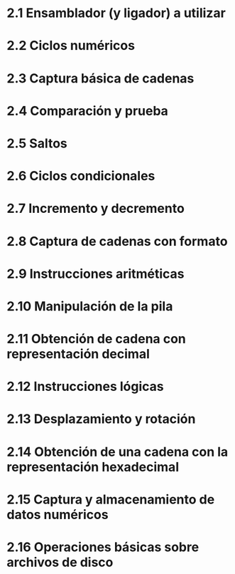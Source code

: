 # 2.1 Ensamblador (y ligador) a utilizar  
# 2.2 Ciclos numéricos  
# 2.3 Captura básica de cadenas  
# 2.4 Comparación y prueba  
# 2.5 Saltos  
# 2.6 Ciclos condicionales  
# 2.7 Incremento y decremento  
# 2.8 Captura de cadenas con formato  
# 2.9 Instrucciones aritméticas  
# 2.10 Manipulación de la pila  
# 2.11 Obtención de cadena con representación decimal
# 2.12 Instrucciones lógicas  
# 2.13 Desplazamiento y rotación  
# 2.14 Obtención de una cadena con la representación hexadecimal  
# 2.15 Captura y almacenamiento de datos numéricos  
# 2.16 Operaciones básicas sobre archivos de disco